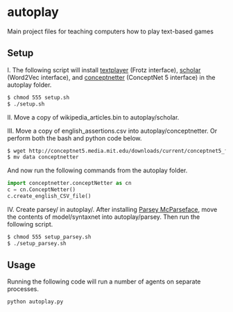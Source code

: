 
# autoplay

Main project files for teaching computers how to play text-based games

## Setup

I. The following script will install [textplayer](https://github.com/kingjamesiv/textplayer) (Frotz interface), [scholar](https://github.com/kingjamesiv/scholar) (Word2Vec interface), and [conceptnetter](https://github.com/kingjamesiv/conceptnetter) (ConceptNet 5 interface) in the autoplay folder.

```bash
$ chmod 555 setup.sh
$ ./setup.sh
```

II. Move a copy of wikipedia_articles.bin to autoplay/scholar.

III. Move a copy of english_assertions.csv into autoplay/conceptnetter.
Or perform both the bash and python code below.

```bash
$ wget http://conceptnet5.media.mit.edu/downloads/current/conceptnet5_flat_csv_5.4.tar.bz2
$ mv data conceptnetter
```
And now run the following commands from the autoplay folder.
```python
import conceptnetter.conceptNetter as cn
c = cn.ConceptNetter()
c.create_english_CSV_file()
```

IV. Create parsey/ in autoplay/. After installing [Parsey McParseface](https://github.com/tensorflow/models/tree/master/syntaxnet), move the contents of model/syntaxnet into autoplay/parsey. Then run the following script.

```bash
$ chmod 555 setup_parsey.sh
$ ./setup_parsey.sh
```

## Usage

Running the following code will run a number of agents on separate processes.

```python
python autoplay.py
```
